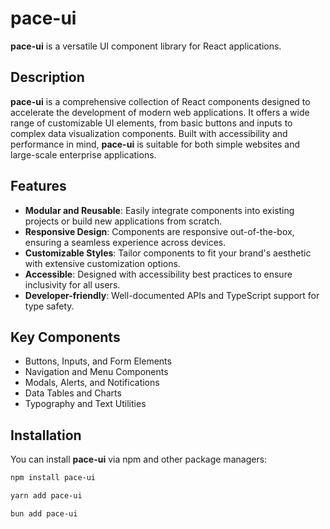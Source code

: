 # pace-ui

**pace-ui** is a versatile UI component library for React applications.

## Description

**pace-ui** is a comprehensive collection of React components designed to accelerate the development of modern web applications. It offers a wide range of customizable UI elements, from basic buttons and inputs to complex data visualization components. Built with accessibility and performance in mind, **pace-ui** is suitable for both simple websites and large-scale enterprise applications.

## Features

- **Modular and Reusable**: Easily integrate components into existing projects or build new applications from scratch.
- **Responsive Design**: Components are responsive out-of-the-box, ensuring a seamless experience across devices.
- **Customizable Styles**: Tailor components to fit your brand's aesthetic with extensive customization options.
- **Accessible**: Designed with accessibility best practices to ensure inclusivity for all users.
- **Developer-friendly**: Well-documented APIs and TypeScript support for type safety.

## Key Components

- Buttons, Inputs, and Form Elements
- Navigation and Menu Components
- Modals, Alerts, and Notifications
- Data Tables and Charts
- Typography and Text Utilities

## Installation

You can install **pace-ui** via npm and other package managers:

```bash
npm install pace-ui

yarn add pace-ui

bun add pace-ui
```
